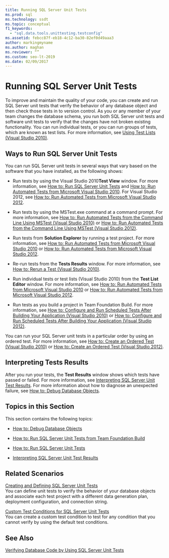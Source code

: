 ```yaml
---
title: Running SQL Server Unit Tests
ms.prod: sql
ms.technology: ssdt
ms.topic: conceptual
f1_keywords: 
  - "sql.data.tools.unittesting.testconfig"
ms.assetid: febcc87f-eb18-4c12-ba30-82ef0d49aaa3
author: markingmyname
ms.author: maghan
ms.reviewer: “”
ms.custom: seo-lt-2019
ms.date: 02/09/2017
---
```


# Running SQL Server Unit Tests

To improve and maintain the quality of your code, you can create and run SQL Server unit tests that verify the behavior of any database object and then check those tests in to version control. As you or any member of your team changes the database schema, you run both SQL Server unit tests and software unit tests to verify that the changes have not broken existing functionality. You can run individual tests, or you can run groups of tests, which are known as test lists. For more information, see [Using Test Lists (Visual Studio 2010)](https://msdn.microsoft.com/library/ms182461(VS.100).aspx).  
  
## Ways to Run SQL Server Unit Tests  
You can run SQL Server unit tests in several ways that vary based on the software that you have installed, as the following shows:  
  
-   Run tests by using the Visual Studio 2010**Test View** window. For more information, see [How to: Run SQL Server Unit Tests](../ssdt/how-to-run-sql-server-unit-tests.md) and [How to: Run Automated Tests from Microsoft Visual Studio 2010](https://msdn.microsoft.com/library/ms182470(VS.100).aspx). For Visual Studio 2012, see [How to: Run Automated Tests from Microsoft Visual Studio 2012](https://msdn.microsoft.com/library/ms182470.aspx).  
  
-   Run tests by using the MSTest.exe command at a command prompt. For more information, see [How to: Run Automated Tests from the Command Line Using MSTest (Visual Studio 2010)](https://msdn.microsoft.com/library/ms182487(VS.100).aspx) or [How to: Run Automated Tests from the Command Line Using MSTest (Visual Studio 2012)](https://msdn.microsoft.com/library/ms182487.aspx).  
  
-   Run tests from **Solution Explorer** by running a test project. For more information, see [How to: Run Automated Tests from Microsoft Visual Studio 2010](https://msdn.microsoft.com/library/ms182470(VS.100).aspx) or [How to: Run Automated Tests from Microsoft Visual Studio 2012](https://msdn.microsoft.com/library/ms182470.aspx).  
  
-   Re-run tests from the **Tests Results** window. For more information, see [How to: Rerun a Test (Visual Studio 2010)](https://msdn.microsoft.com/library/ms182472(VS.100).aspx).  
  
-   Run individual tests or test lists (Visual Studio 2010) from the **Test List Editor** window. For more information, see [How to: Run Automated Tests from Microsoft Visual Studio 2010](https://msdn.microsoft.com/library/ms182470(VS.100).aspx) or [How to: Run Automated Tests from Microsoft Visual Studio 2012](https://msdn.microsoft.com/library/ms182470.aspx).  
  
-   Run tests as you build a project in Team Foundation Build. For more information, see [How to: Configure and Run Scheduled Tests After Building Your Application (Visual Studio 2010)](https://msdn.microsoft.com/library/ms182465(VS.100).aspx) or [How to: Configure and Run Scheduled Tests After Building Your Application (Visual Studio 2012)](https://msdn.microsoft.com/library/ms182465.aspx).  
  
You can run your SQL Server unit tests in a particular order by using an ordered test. For more information, see [How to: Create an Ordered Test (Visual Studio 2010)](https://msdn.microsoft.com/library/ms182631(VS.100).aspx) or [How to: Create an Ordered Test (Visual Studio 2012)](https://msdn.microsoft.com/library/ms182631.aspx).  
  
## Interpreting Tests Results  
After you run your tests, the **Test Results** window shows which tests have passed or failed. For more information, see [Interpreting SQL Server Unit Test Results](../ssdt/interpreting-sql-server-unit-test-results.md). For more information about how to diagnose an unexpected failure, see [How to: Debug Database Objects](../ssdt/how-to-debug-database-objects.md).  
  
## Topics in this Section  
This section contains the following topics:  
  
-   [How to: Debug Database Objects](../ssdt/how-to-debug-database-objects.md)  
  
-   [How to: Run SQL Server Unit Tests from Team Foundation Build](../ssdt/how-to-run-sql-server-unit-tests-from-team-foundation-build.md)  
  
-   [How to: Run SQL Server Unit Tests](../ssdt/how-to-run-sql-server-unit-tests.md)  
  
-   [Interpreting SQL Server Unit Test Results](../ssdt/interpreting-sql-server-unit-test-results.md)  
  
## Related Scenarios  
[Creating and Defining SQL Server Unit Tests](../ssdt/creating-and-defining-sql-server-unit-tests.md)  
You can define unit tests to verify the behavior of your database objects and associate each test project with a different data generation plan, deployment configuration, and connection string.  
  
[Custom Test Conditions  for SQL Server Unit Tests](../ssdt/custom-test-conditions-for-sql-server-unit-tests.md)  
You can create a custom test condition to test for any condition that you cannot verify by using the default test conditions.  
  
## See Also  
[Verifying Database Code by Using SQL Server Unit Tests](../ssdt/verifying-database-code-by-using-sql-server-unit-tests.md)  
  
